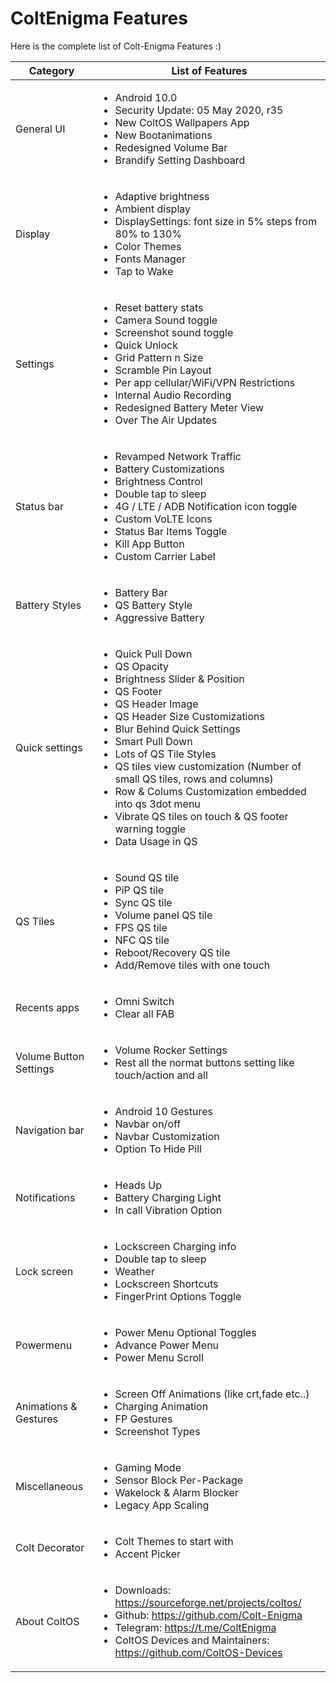 # ColtEnigma Features

Here is the complete list of Colt-Enigma Features :)

| Category | List of Features|
| -------- | --------------- |
| General UI | <ul><li>Android 10.0</li><li>Security Update: 05 May 2020, r35</li><li>New ColtOS Wallpapers App</li><li>New Bootanimations</li><li>Redesigned Volume Bar</li><li>Brandify Setting Dashboard</li></ul> |
| Display | <ul><li>Adaptive brightness</li><li>Ambient display</li><li>DisplaySettings: font size in 5% steps from 80% to 130%</li><li>Color Themes</li><li>Fonts Manager</li><li>Tap to Wake</li></ul> |
| Settings | <ul><li>Reset battery stats</li><li>Camera Sound toggle</li><li>Screenshot sound toggle</li><li>Quick Unlock</li><li>Grid Pattern n Size</li><li>Scramble Pin Layout</li><li>Per app cellular/WiFi/VPN Restrictions</li><li>Internal Audio Recording</li><li>Redesigned Battery Meter View</li><li>Over The Air Updates</li></ul> |
| Status bar | <ul><li>Revamped Network Traffic</li><li>Battery Customizations</li><li>Brightness Control</li><li>Double tap to sleep</li><li>4G / LTE / ADB Notification  icon toggle</li><li>Custom VoLTE Icons</li><li>Status Bar Items Toggle</li><li>Kill App Button</li><li>Custom Carrier Label</li></ul>|                                                                                                       | Clock Settings | <ul><li>Clock Style</li><li>Date Customization</li><li>Clock Font Styles</li><li>Clock Font Colours</li></ul> |
| Battery Styles | <ul><li>Battery Bar</li><li>QS Battery Style</li><li>Aggressive Battery</li></ul> |
| Quick settings | <ul><li>Quick Pull Down</li><li>QS Opacity</li><li>Brightness Slider & Position</li><li>QS Footer</li><li>QS Header Image</li><li>QS Header Size Customizations</li><li>Blur Behind Quick Settings</li><li>Smart Pull Down</li><li>Lots of QS Tile Styles</li><li>QS tiles view customization (Number of small QS tiles, rows and columns)</li><li>Row & Colums Customization embedded into qs 3dot menu</li><li>Vibrate QS tiles on touch & QS footer warning toggle</li><li>Data Usage in QS</li></ul> |
| QS Tiles | <ul><li>Sound QS tile</li><li>PiP QS tile</li><li>Sync QS tile</li><li>Volume panel QS tile</li><li>FPS QS tile</li><li>NFC QS tile</li><li>Reboot/Recovery QS tile</li><li>Add/Remove tiles with one touch</li></ul> |
| Recents apps | <ul><li>Omni Switch</li><li>Clear all FAB</li></ul> |
| Volume Button Settings | <ul><li> Volume Rocker Settings</li><li> Rest all the normat buttons setting like touch/action and all</li></ul> |
| Navigation bar | <ul><li>Android 10 Gestures</li><li>Navbar on/off</li><li>Navbar Customization</li><li>Option To Hide Pill</li></ul> |
| Notifications | <ul><li>Heads Up</li><li>Battery Charging Light</li><li>In call Vibration Option</li></ul> |
| Lock screen | <ul><li>Lockscreen Charging info</li><li>Double tap to sleep</li><li>Weather</li><li>Lockscreen Shortcuts</li><li>FingerPrint Options Toggle</li></ul> |
| Powermenu | <ul><li>Power Menu Optional Toggles</li><li>Advance Power Menu</li><li>Power Menu Scroll</li></ul> |
| Animations & Gestures | <ul><li>Screen Off Animations (like crt,fade etc..)</li><li>Charging Animation</fi><li>FP Gestures</li><li>Screenshot Types</li></ul> |
| Miscellaneous | <ul><li>Gaming Mode</li><li>Sensor Block Per-Package</li><li>Wakelock & Alarm Blocker</li><li>Legacy App Scaling</li></ul> |
| Colt Decorator | <ul><li>Colt Themes to start with</li><li>Accent Picker</li></ul> |
| About ColtOS | <ul><li>Downloads: https://sourceforge.net/projects/coltos/</li><li>Github: https://github.com/Colt-Enigma</li><li>Telegram: https://t.me/ColtEnigma</li><li>ColtOS Devices and Maintainers: https://github.com/ColtOS-Devices</li></ul> |
